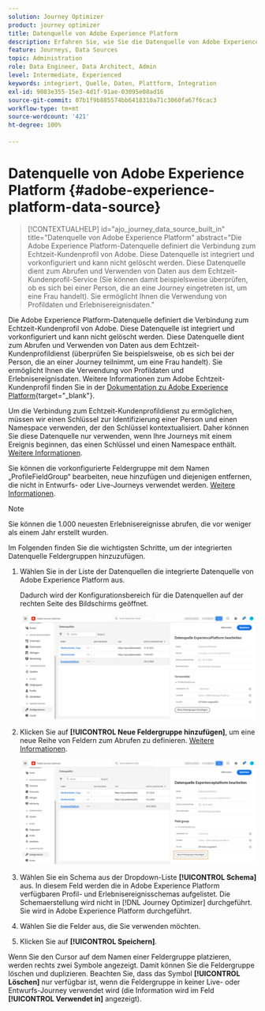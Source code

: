 ```yaml
---
solution: Journey Optimizer
product: journey optimizer
title: Datenquelle von Adobe Experience Platform
description: Erfahren Sie, wie Sie die Datenquelle von Adobe Experience Platform konfigurieren
feature: Journeys, Data Sources
topic: Administration
role: Data Engineer, Data Architect, Admin
level: Intermediate, Experienced
keywords: integriert, Quelle, Daten, Plattform, Integration
exl-id: 9083e355-15e3-4d1f-91ae-03095e08ad16
source-git-commit: 07b1f9b885574bb6418310a71c3060fa67f6cac3
workflow-type: tm+mt
source-wordcount: '421'
ht-degree: 100%

---
```


# Datenquelle von Adobe Experience Platform {#adobe-experience-platform-data-source}

>[!CONTEXTUALHELP]
>id="ajo_journey_data_source_built_in"
>title="Datenquelle von Adobe Experience Platform"
>abstract="Die Adobe Experience Platform-Datenquelle definiert die Verbindung zum Echtzeit-Kundenprofil von Adobe. Diese Datenquelle ist integriert und vorkonfiguriert und kann nicht gelöscht werden. Diese Datenquelle dient zum Abrufen und Verwenden von Daten aus dem Echtzeit-Kundenprofil-Service (Sie können damit beispielsweise überprüfen, ob es sich bei einer Person, die an eine Journey eingetreten ist, um eine Frau handelt). Sie ermöglicht Ihnen die Verwendung von Profildaten und Erlebnisereignisdaten."

Die Adobe Experience Platform-Datenquelle definiert die Verbindung zum Echtzeit-Kundenprofil von Adobe. Diese Datenquelle ist integriert und vorkonfiguriert und kann nicht gelöscht werden. Diese Datenquelle dient zum Abrufen und Verwenden von Daten aus dem Echtzeit-Kundenprofildienst (überprüfen Sie beispielsweise, ob es sich bei der Person, die an einer Journey teilnimmt, um eine Frau handelt). Sie ermöglicht Ihnen die Verwendung von Profildaten und Erlebnisereignisdaten. Weitere Informationen zum Adobe Echtzeit-Kundenprofil finden Sie in der [Dokumentation zu Adobe Experience Platform](https://experienceleague.adobe.com/docs/experience-platform/profile/home.html?lang=de){target="_blank"}.


Um die Verbindung zum Echtzeit-Kundenprofildienst zu ermöglichen, müssen wir einen Schlüssel zur Identifizierung einer Person und einen Namespace verwenden, der den Schlüssel kontextualisiert. Daher können Sie diese Datenquelle nur verwenden, wenn Ihre Journeys mit einem Ereignis beginnen, das einen Schlüssel und einen Namespace enthält. [Weitere Informationen](../building-journeys/journey.md).

Sie können die vorkonfigurierte Feldergruppe mit dem Namen „ProfileFieldGroup“ bearbeiten, neue hinzufügen und diejenigen entfernen, die nicht in Entwurfs- oder Live-Journeys verwendet werden. [Weitere Informationen](../datasource/configure-data-sources.md#define-field-groups).


>[!NOTE]
>
>Sie können die 1.000 neuesten Erlebnisereignisse abrufen, die vor weniger als einem Jahr erstellt wurden.

Im Folgenden finden Sie die wichtigsten Schritte, um der integrierten Datenquelle Feldergruppen hinzuzufügen.

1. Wählen Sie in der Liste der Datenquellen die integrierte Datenquelle von Adobe Experience Platform aus.

   Dadurch wird der Konfigurationsbereich für die Datenquellen auf der rechten Seite des Bildschirms geöffnet.

   ![](assets/journey23.png)

1. Klicken Sie auf **[!UICONTROL Neue Feldergruppe hinzufügen]**, um eine neue Reihe von Feldern zum Abrufen zu definieren. [Weitere Informationen](../datasource/configure-data-sources.md#define-field-groups).

   ![](assets/journey24.png)

1. Wählen Sie ein Schema aus der Dropdown-Liste **[!UICONTROL Schema]** aus. In diesem Feld werden die in Adobe Experience Platform verfügbaren Profil- und Erlebnisereignisschemas aufgelistet. Die Schemaerstellung wird nicht in [!DNL Journey Optimizer] durchgeführt. Sie wird in Adobe Experience Platform durchgeführt.
1. Wählen Sie die Felder aus, die Sie verwenden möchten.
1. Klicken Sie auf **[!UICONTROL Speichern]**.

Wenn Sie den Cursor auf dem Namen einer Feldergruppe platzieren, werden rechts zwei Symbole angezeigt. Damit können Sie die Feldergruppe löschen und duplizieren. Beachten Sie, dass das Symbol **[!UICONTROL Löschen]** nur verfügbar ist, wenn die Feldergruppe in keiner Live- oder Entwurfs-Journey verwendet wird (die Information wird im Feld **[!UICONTROL Verwendet in]** angezeigt).
